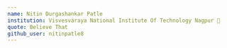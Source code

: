 ```yaml
---
name: Nitin Durgashankar Patle 
institution: Visvesvaraya National Institute Of Technology Nagpur 🚩 
quote: Believe That
github_user: nitinpatle8
---
```

